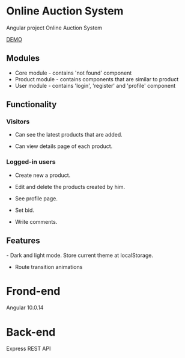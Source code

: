 # Online Auction System
Angular project Online Auction System

[DEMO](http://auction.sharkdev.eu)

<h2>Modules</h2>

- Core module - contains 'not found' component 
- Product module - contains components that are similar to product
- User module - contains 'login', 'register' and 'profile' component 

<h2>Functionality</h2>

<h3>Visitors</h3>

- Can see the latest products that are added. 

- Can view details page of each product.

<h3>Logged-in users</h3>

- Create new a product.

- Edit and delete the products created by him.

- See profile page. 

- Set bid. 

- Write comments.

<h2>Features</h2>
- Dark and light mode. Store current theme at localStorage.

- Route transition animations

# Frond-end
Angular 10.0.14

# Back-end
Express REST API
                                                                                                                        
